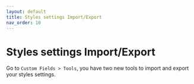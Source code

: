 ```yaml
---
layout: default
title: Styles settings Import/Export
nav_order: 10
---
```


# Styles settings Import/Export

Go to `Custom Fields > Tools`, you have two new tools to import and export your styles settings.

